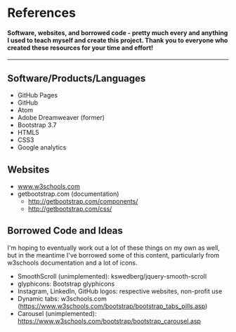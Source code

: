 # References
#### Software, websites, and borrowed code - pretty much every and anything I used to teach myself and create this project. Thank you to everyone who created these resources for your time and effort!
---
## Software/Products/Languages
* GitHub Pages
* GitHub
* Atom
* Adobe Dreamweaver (former)
* Bootstrap 3.7
* HTML5
* CSS3
* Google analytics


## Websites
* www.w3schools.com
* getbootstrap.com (documentation)
  - http://getbootstrap.com/components/
  - http://getbootstrap.com/css/

## Borrowed Code and Ideas
I'm hoping to eventually work out a lot of these things on my own as well, but in the meantime I've borrowed some of this content, particularly from w3schools documentation and a lot of icons.
* SmoothScroll (unimplemented): kswedberg/jquery-smooth-scroll
* glyphicons: Bootstrap glyphicons
* Instagram, LinkedIn, GitHub logos: respective websites, non-profit use
* Dynamic tabs: w3schools.com (https://www.w3schools.com/bootstrap/bootstrap_tabs_pills.asp)
* Carousel (unimplemented): https://www.w3schools.com/bootstrap/bootstrap_carousel.asp
